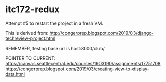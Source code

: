 # itc172-redux
Attempt #5 to restart the project in a fresh VM.

This is derived from:
http://congerprep.blogspot.com/2019/03/django-techreview-project.html

REMEMBER, testing base url is host:8000/club/

POINTER TO CURRENT: https://canvas.seattlecentral.edu/courses/1903190/assignments/17751708
https://congerprep.blogspot.com/2019/03/creating-view-to-display-data.html
